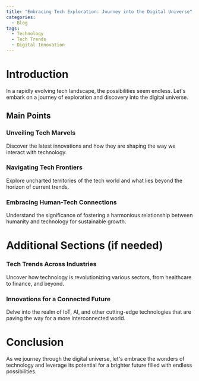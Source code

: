 ```yaml
---
title: "Embracing Tech Exploration: Journey into the Digital Universe"
categories:
  - Blog
tags:
  - Technology
  - Tech Trends
  - Digital Innovation
---
```


# Introduction
In a rapidly evolving tech landscape, the possibilities seem endless. Let's embark on a journey of exploration and discovery into the digital universe.

## Main Points
### Unveiling Tech Marvels
Discover the latest innovations and how they are shaping the way we interact with technology.

### Navigating Tech Frontiers
Explore uncharted territories of the tech world and what lies beyond the horizon of current trends.

### Embracing Human-Tech Connections
Understand the significance of fostering a harmonious relationship between humanity and technology for sustainable growth.

# Additional Sections (if needed)
### Tech Trends Across Industries
Uncover how technology is revolutionizing various sectors, from healthcare to finance, and beyond.

### Innovations for a Connected Future
Delve into the realm of IoT, AI, and other cutting-edge technologies that are paving the way for a more interconnected world.

# Conclusion
As we journey through the digital universe, let's embrace the wonders of technology and leverage its potential for a brighter future filled with endless possibilities.
